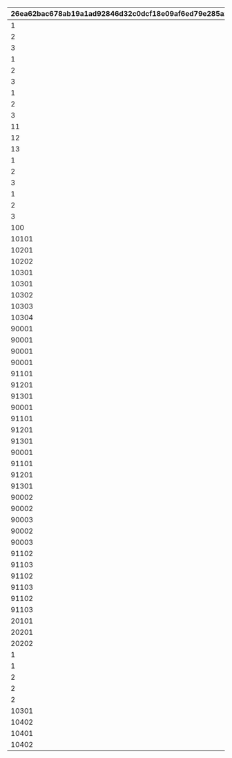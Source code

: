 |26ea62bac678ab19a1ad92846d32c0dcf18e09af6ed79e285a2bae31b8f3d562|2b952855de76c4cb6a5f8c73e660a746a9acc8f9c6349707ff0a038fde695f00|9f1aca212d8d2446f3bcaa2eb4c6adc8c27db136372745dfa0f2b27ff646223c|8c1353e39c7df023f107e059c8e7a54b77996ba4b7cb1868ad15f6ec0e0fe5d0|98499f9f6d18d1f2c27678d94504b2349239210cfd92d2854ff7eec800ac6df7|
| --- | --- | --- | --- | --- |
|1|0|1|0|1001|
|2|0|1|0|1002|
|3|0|1|0|1003|
|1|0|2|0|2001|
|2|0|2|0|2002|
|3|0|2|0|2003|
|1|1|2|0|2101|
|2|1|2|0|2102|
|3|1|2|0|2103|
|11|2|2|10001|2111|
|12|2|2|10001|2112|
|13|2|2|10001|2113|
|1|0|3|0|3001|
|2|0|3|0|3002|
|3|0|3|0|3003|
|1|0|4|0|4001|
|2|0|4|0|4002|
|3|0|4|0|4003|
|100|0|4|0|4005|
|10101|1|5|0|5010|
|10201|2|5|1|5020|
|10202|2|5|2|5021|
|10301|3|5|0|5030|
|10301|3|5|1|5031|
|10302|4|5|0|5040|
|10303|5|5|0|5050|
|10304|6|5|0|5060|
|90001|1|6|0|6001|
|90001|2|6|0|6002|
|90001|2|6|1|6003|
|90001|3|6|0|6006|
|91101|3|6|1|6007|
|91201|3|6|2|6008|
|91301|3|6|3|6009|
|90001|4|6|0|6010|
|91101|4|6|1|6011|
|91201|4|6|2|6012|
|91301|4|6|3|6013|
|90001|5|6|0|6014|
|91101|5|6|1|6015|
|91201|5|6|2|6016|
|91301|5|6|3|6017|
|90002|0|7|0|7000|
|90002|0|7|1|7001|
|90003|0|7|2|7002|
|90002|2|7|1|7003|
|90003|2|7|2|7004|
|91102|3|7|1|7005|
|91103|3|7|2|7006|
|91102|4|7|1|7007|
|91103|4|7|2|7008|
|91102|5|7|1|7009|
|91103|5|7|2|7010|
|20101|0|9|0|9001|
|20201|0|10|0|10001|
|20202|1|10|0|10002|
|1|1|100|0|100001|
|1|2|100|0|100002|
|2|3|100|0|100003|
|2|4|100|0|100004|
|2|5|100|0|100005|
|10301|98001|101|0|980001|
|10402|98001|101|2|980002|
|10401|98011|101|1|980011|
|10402|98012|101|2|980012|